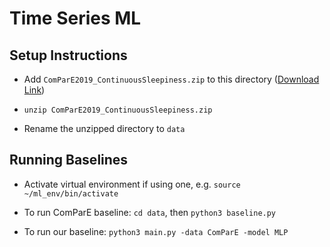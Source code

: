 # Time Series ML

## Setup Instructions

 - Add ```ComParE2019_ContinuousSleepiness.zip``` to this directory ([Download Link](https://megastore.uni-augsburg.de/get/InXJXZESS8/))

 - ```unzip ComParE2019_ContinuousSleepiness.zip```

 - Rename the unzipped directory to ```data```

## Running Baselines

 - Activate virtual environment if using one, e.g. ```source ~/ml_env/bin/activate```

 - To run ComParE baseline: ```cd data```, then ```python3 baseline.py```

 - To run our baseline: ```python3 main.py -data ComParE -model MLP```

